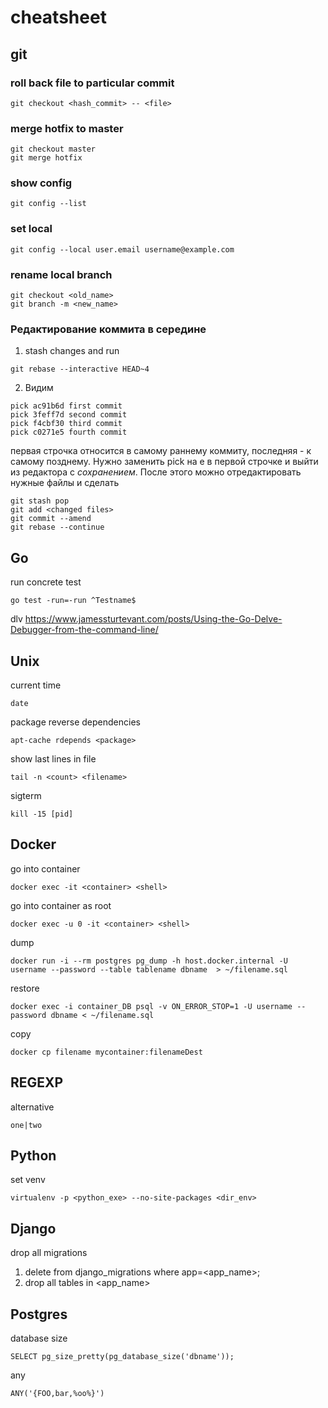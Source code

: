 # cheatsheet
## git
### roll back file to particular commit
```
git checkout <hash_commit> -- <file>
```
### merge hotfix to master
```
git checkout master
git merge hotfix
```
### show config
```
git config --list
```
### set local
```
git config --local user.email username@example.com
```
### rename local branch
```
git checkout <old_name>
git branch -m <new_name>
```
### Редактирование коммита в середине
1. stash changes and run
```
git rebase --interactive HEAD~4
```
2. Видим
```
pick ac91b6d first commit
pick 3feff7d second commit
pick f4cbf30 third commit
pick c0271e5 fourth commit
```
первая строчка относится в самому раннему коммиту, последняя - к самому позднему. Нужно заменить pick на e в первой строчке и выйти из редактора с _сохранением_. После этого можно отредактировать нужные файлы и сделать
```
git stash pop
git add <changed files>
git commit --amend
git rebase --continue
```

## Go
run concrete test
```
go test -run=-run ^Testname$
```

dlv https://www.jamessturtevant.com/posts/Using-the-Go-Delve-Debugger-from-the-command-line/

## Unix
current time
```
date
```
package reverse dependencies
```
apt-cache rdepends <package>
```
show last lines in file
```
tail -n <count> <filename>
```
sigterm
```
kill -15 [pid]
```

## Docker
go into container
```
docker exec -it <container> <shell>
```
go into container as root
```
docker exec -u 0 -it <container> <shell>
```
dump
```
docker run -i --rm postgres pg_dump -h host.docker.internal -U username --password --table tablename dbname  > ~/filename.sql
```
restore
```
docker exec -i container_DB psql -v ON_ERROR_STOP=1 -U username --password dbname < ~/filename.sql
```
copy
```
docker cp filename mycontainer:filenameDest
```
## REGEXP
alternative
```
one|two
```
## Python
set venv
```
virtualenv -p <python_exe> --no-site-packages <dir_env>
```
## Django
drop all migrations
1. delete from django_migrations where app=<app_name>;
2. drop all tables in <app_name>

## Postgres
database size
```
SELECT pg_size_pretty(pg_database_size('dbname'));
```

any
```
ANY('{FOO,bar,%oo%}')
```
